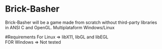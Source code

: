 # Brick-Basher
Brick-Basher will be a game made from scratch without third-party libraries in ANSI C and OpenGL. Multiplataform Windows/Linux

#Requirements
For Linux => libX11, libGL and libEGL  
FOR Windows => Not tested
